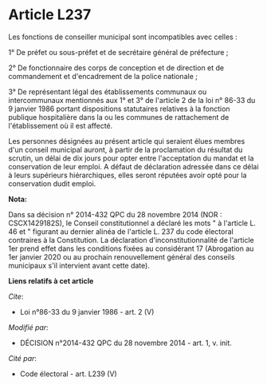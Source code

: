 # Article L237

Les fonctions de conseiller municipal sont incompatibles avec celles : 

1° De préfet ou sous-préfet et de secrétaire général de préfecture ; 

2° De fonctionnaire des corps de conception et de direction et de commandement et d'encadrement de la police nationale ; 

3° De représentant légal des établissements communaux ou intercommunaux mentionnés aux 1° et 3° de l'article 2 de la loi n°
86-33 du 9 janvier 1986 portant dispositions statutaires relatives à la fonction publique hospitalière dans la ou les
communes de rattachement de l'établissement où il est affecté. 

Les personnes désignées au présent article qui seraient élues membres d'un conseil municipal auront, à partir de la
proclamation du résultat du scrutin, un délai de dix jours pour opter entre l'acceptation du mandat et la conservation de
leur emploi. A défaut de déclaration adressée dans ce délai à leurs supérieurs hiérarchiques, elles seront réputées avoir
opté pour la conservation dudit emploi.

**Nota:**

Dans sa décision n° 2014-432 QPC du 28 novembre 2014 (NOR : CSCX1429182S), le Conseil constitutionnel a déclaré les mots " à
l'article L. 46 et " figurant au dernier alinéa de l'article L. 237 du code électoral contraires à la Constitution. La
déclaration d'inconstitutionnalité de l'article 1er prend effet dans les conditions fixées au considérant 17 (Abrogation au
1er janvier 2020 ou au prochain renouvellement général des conseils municipaux s'il intervient avant cette date).

**Liens relatifs à cet article**

_Cite_:

  - Loi n°86-33 du 9 janvier 1986 - art. 2 (V)

_Modifié par_:

  - DÉCISION n°2014-432 QPC du 28 novembre 2014 - art. 1, v. init.

_Cité par_:

  - Code électoral - art. L239 (V)
